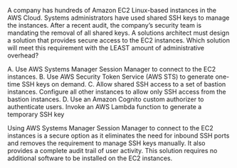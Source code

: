 A company has hundreds of Amazon EC2 Linux-based instances in the AWS Cloud. Systems administrators have used shared SSH keys to manage the instances. After a recent audit, the company’s security team is mandating the removal of all shared keys. A solutions architect must design a solution that provides secure access to the EC2 instances. Which solution will meet this requirement with the LEAST amount of administrative overhead? 

A. Use AWS Systems Manager Session Manager to connect to the EC2 instances. 
B. Use AWS Security Token Service (AWS STS) to generate one-time SSH keys on demand. 
C. Allow shared SSH access to a set of bastion instances. Configure all other instances to allow only SSH access from the bastion instances. 
D. Use an Amazon Cognito custom authorizer to authenticate users. Invoke an AWS Lambda function to generate a temporary SSH key

Using AWS Systems Manager Session Manager to connect to the EC2 instances is a secure option as it eliminates the need for inbound SSH ports and removes the requirement to manage SSH keys manually. It also provides a complete audit trail of user activity. This solution requires no additional software to be installed on the EC2 instances.